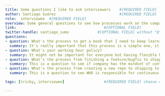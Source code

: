 ```yaml
---
title: Some questions I like to ask interviewers    #[REQUIRED FIELD]
author: Santiago Suárez                             #[REQUIRED FIELD]
role:  interviewee  #[REQUIRED FIELD]
overview: Some general questions to see how processes work on the company #[OPTIONAL FIELD]
link:                                        #[OPTIONAL FIELD]
twitter-handle: santiago_sumo             #[OPTIONAL FIELD] without "@"
questions:
- question: What's the process to get a book that I need to keep learning?
  summary: It's really important that this process is a simple one, it shows how much the company cares about you as a developer and wants to invest in you, getting a $50/100 book shouldn't be too complicated #[OPTIONAL FIELD]
- question: What's your working hour policy?
  summary: It might not be important for everyone but having flexible hours sounds like a must, even if you like working 9 to 5 it's always nice to see if company understands that not everyone might be an early morning guy.  #[OPTIONAL FIELD]
- question: What's the process from finishing a feature/bugfix to shipping to production?
  summary: This is a question to see if company has the mindset of continuous deployment, automated tests saving the team to have the "Don't deploy on fridays" mindset #[OPTIONAL FIELD]
- question: What's the process from creating a new repo to shipping to production?
  summary: This is a question to see WHO is responsible for continuous deployment, is it the developer, is it a Devops team setting the pipelines?  #[OPTIONAL FIELD]

tags: [tricky, interviewee]                  #[REQUIRED FIELD] choose one of: general, tricky, interviewee, interviewer, technical

---
```

